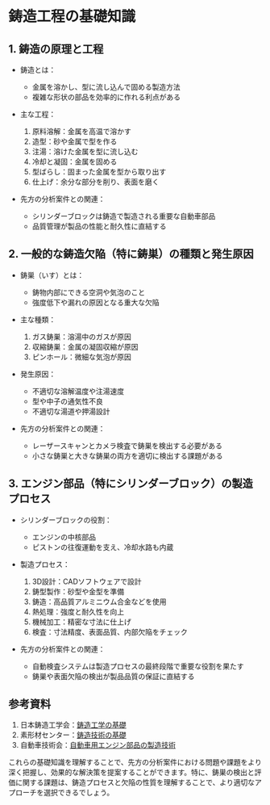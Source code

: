 # 鋳造工程の基礎知識

## 1. 鋳造の原理と工程

- 鋳造とは：
  - 金属を溶かし、型に流し込んで固める製造方法
  - 複雑な形状の部品を効率的に作れる利点がある

- 主な工程：
  1. 原料溶解：金属を高温で溶かす
  2. 造型：砂や金属で型を作る
  3. 注湯：溶けた金属を型に流し込む
  4. 冷却と凝固：金属を固める
  5. 型ばらし：固まった金属を型から取り出す
  6. 仕上げ：余分な部分を削り、表面を磨く

- 先方の分析案件との関連：
  - シリンダーブロックは鋳造で製造される重要な自動車部品
  - 品質管理が製品の性能と耐久性に直結する

## 2. 一般的な鋳造欠陥（特に鋳巣）の種類と発生原因

- 鋳巣（いす）とは：
  - 鋳物内部にできる空洞や気泡のこと
  - 強度低下や漏れの原因となる重大な欠陥

- 主な種類：
  1. ガス鋳巣：溶湯中のガスが原因
  2. 収縮鋳巣：金属の凝固収縮が原因
  3. ピンホール：微細な気泡が原因

- 発生原因：
  - 不適切な溶解温度や注湯速度
  - 型や中子の通気性不良
  - 不適切な湯道や押湯設計

- 先方の分析案件との関連：
  - レーザースキャンとカメラ検査で鋳巣を検出する必要がある
  - 小さな鋳巣と大きな鋳巣の両方を適切に検出する課題がある

## 3. エンジン部品（特にシリンダーブロック）の製造プロセス

- シリンダーブロックの役割：
  - エンジンの中核部品
  - ピストンの往復運動を支え、冷却水路も内蔵

- 製造プロセス：
  1. 3D設計：CADソフトウェアで設計
  2. 鋳型製作：砂型や金型を準備
  3. 鋳造：高品質アルミニウム合金などを使用
  4. 熱処理：強度と耐久性を向上
  5. 機械加工：精密な寸法に仕上げ
  6. 検査：寸法精度、表面品質、内部欠陥をチェック

- 先方の分析案件との関連：
  - 自動検査システムは製造プロセスの最終段階で重要な役割を果たす
  - 鋳巣や表面欠陥の検出が製品品質の保証に直結する

## 参考資料

1. 日本鋳造工学会：[鋳造工学の基礎](https://www.jfs.or.jp/archives/jfs_kanren/41)
2. 素形材センター：[鋳造技術の基礎](https://sokeizai.or.jp/japanese/databook/tec_casting.html)
3. 自動車技術会：[自動車用エンジン部品の製造技術](https://www.jsae.or.jp/~dat1/mr/motor37/mr37_02.pdf)

これらの基礎知識を理解することで、先方の分析案件における問題や課題をより深く把握し、効果的な解決策を提案することができます。特に、鋳巣の検出と評価に関する課題は、鋳造プロセスと欠陥の性質を理解することで、より適切なアプローチを選択できるでしょう。
